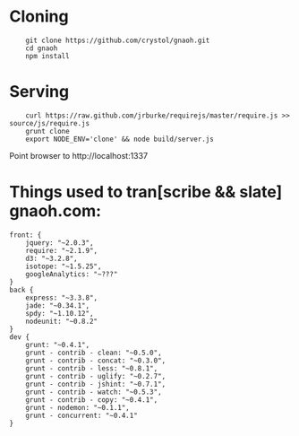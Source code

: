 # Cloning
```
    git clone https://github.com/crystol/gnaoh.git
    cd gnaoh
    npm install
```
# Serving
```
    curl https://raw.github.com/jrburke/requirejs/master/require.js >> source/js/require.js
    grunt clone
    export NODE_ENV='clone' && node build/server.js
```
Point browser to http://localhost:1337

# Things used to tran[scribe && slate] gnaoh.com:
    front: {
        jquery: "~2.0.3",
        require: "~2.1.9",
        d3: "~3.2.8",
        isotope: "~1.5.25",
        googleAnalytics: "~???"
    }
    back {
        express: "~3.3.8",
        jade: "~0.34.1",
        spdy: "~1.10.12",
        nodeunit: "~0.8.2"
    }
    dev {
        grunt: "~0.4.1",
        grunt - contrib - clean: "~0.5.0",
        grunt - contrib - concat: "~0.3.0",
        grunt - contrib - less: "~0.8.1",
        grunt - contrib - uglify: "~0.2.7",
        grunt - contrib - jshint: "~0.7.1",
        grunt - contrib - watch: "~0.5.3",
        grunt - contrib - copy: "~0.4.1",
        grunt - nodemon: "~0.1.1",
        grunt - concurrent: "~0.4.1"
    }